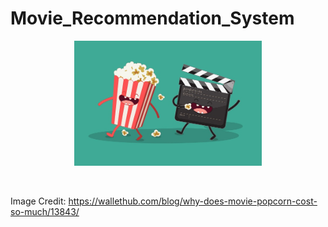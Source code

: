 # Movie_Recommendation_System

<p align="center">
 <img src="why-does-movie-popcorn-cost-so-much.jpg" width="300" height="200">
</p> <br>

Image Credit: https://wallethub.com/blog/why-does-movie-popcorn-cost-so-much/13843/
